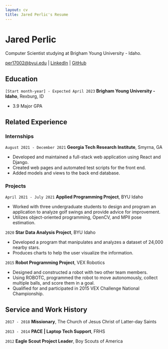 ```yaml
---
layout: cv
title: Jared Perlic's Resume
---
```

# Jared Perlic
Computer Scientist studying at Brigham Young University - Idaho.

<div id="webaddress">
<a href="per17002@byui.edu">per17002@byui.edu</a>
| <a href="https://www.linkedin.com/in/jared-perlic/">LinkedIn</a>
| <a href="https://github.com/jrperlic/">GitHub</a>
  <!--Add more links if desired.-->
</div>

<!-- https://www.monique.tech/the-art-of-markdown -->

## Education

`[Start month-year] - Expected April 2023`
__Brigham Young University - Idaho__, Rexburg, ID

- 3.9 Major GPA

## Related Experience

### Internships

`August 2021 - December 2021`
__Georgia Tech Research Institute__, Smyrna, GA

- Developed and maintained a full-stack web application using React and Django.
- Created web pages and automated test scripts for the front end.
- Added models and views to the back end database.

### Projects

`April 2021 - July 2021`
__Applied Programming Project__, BYU Idaho

- Worked with three undergraduate students to design and program an application to analyze golf swings and provide advice for improvement.
- Utilizes object-oriented programming, OpenCV, and MPII pose estimation.

`2020`
__Star Data Analysis Project__, BYU Idaho

- Developed a program that manipulates and analyzes a dataset of 24,000 nearby stars.
- Produces charts to help the user visualize the information.

`2015`
__Robot Programming Project__, VEX Robotics

- Designed and constructed a robot with two other team members.
- Using ROBOTC, programmed the robot to move autonomously, collect multiple balls, and score them in a goal.
- Qualified for and participated in 2015 VEX Challenge National Championship.

## Service and Work History

`2017 - 2018`
__Missionary__, The Church of Jesus Christ of Latter-day Saints

`2013 - 2014`
__PACE | Laptop Tech Support__, FRHS

`2012`
__Eagle Scout Project Leader__, Boy Scouts of America



<!-- ### Footer

Last updated: May 2013 -->



